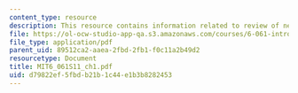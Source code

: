 ```yaml
---
content_type: resource
description: This resource contains information related to review of network theory.
file: https://ol-ocw-studio-app-qa.s3.amazonaws.com/courses/6-061-introduction-to-electric-power-systems-spring-2011/d79822ef5fbdb21b1c44e1b3b8282453_MIT6_061S11_ch1.pdf
file_type: application/pdf
parent_uid: 89512ca2-aaea-2fbd-2fb1-f0c11a2b49d2
resourcetype: Document
title: MIT6_061S11_ch1.pdf
uid: d79822ef-5fbd-b21b-1c44-e1b3b8282453
---
```

